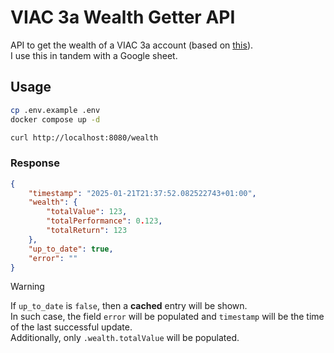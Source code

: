 # VIAC 3a Wealth Getter API
API to get the wealth of a VIAC 3a account (based on [this](https://github.com/ThisIsntTheWay/viac-wealth-getter)).  
I use this in tandem with a Google sheet.

## Usage
```bash
cp .env.example .env
docker compose up -d

curl http://localhost:8080/wealth
```

### Response
```json
{
    "timestamp": "2025-01-21T21:37:52.082522743+01:00",
    "wealth": {
        "totalValue": 123,
        "totalPerformance": 0.123,
        "totalReturn": 123
    },
    "up_to_date": true,
    "error": ""
}
```

> [!WARNING]  
> If `up_to_date` is `false`, then a **cached** entry will be shown.  
> In such case, the field `error` will be populated and `timestamp` will be the time of the last successful update.  
> Additionally, only `.wealth.totalValue` will be populated.